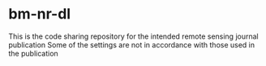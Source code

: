 # bm-nr-dl
This is the code sharing repository for the intended remote sensing journal publication 
Some of the settings are not in accordance with those used in the publication
